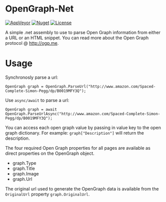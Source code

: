 OpenGraph-Net
=============
[![AppVeyor](https://img.shields.io/appveyor/ci/GeoffHorsey/opengraph-net.svg)](https://ci.appveyor.com/project/GeoffHorsey/opengraph-net)
[![Nuget](https://img.shields.io/nuget/v/OpenGraph-Net.svg)](http://www.nuget.org/packages/OpenGraph-Net/)
[![License](https://img.shields.io/badge/license-MIT-orange.svg)](https://raw.githubusercontent.com/ghorsey/OpenGraph-Net/master/LICENSE)

A simple .net assembly to use to parse Open Graph information from either a URL or an HTML snippet. You can read more about the
Open Graph protocol @ http://ogp.me.

Usage
=====
Synchronosly parse a url:

    OpenGraph graph = OpenGraph.ParseUrl("http://www.amazon.com/Spaced-Complete-Simon-Pegg/dp/B0019MFY3Q");

Use `async/await` to parse a url:

    OpenGraph graph = await OpenGraph.ParseUrlAsync("http://www.amazon.com/Spaced-Complete-Simon-Pegg/dp/B0019MFY3Q");

You can access each open graph value by passing in value key to the open graph dictionary.  For example:
`graph["Description"]` will return the description.

The four required Open Graph properties for all pages are available as direct properties on the OpenGraph object.

* graph.Type
* graph.Title
* graph.Image
* graph.Url

The original url used to generate the OpenGraph data is available from the `OriginalUrl` property
`graph.OriginalUrl`.